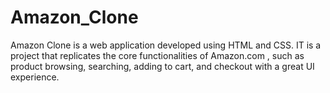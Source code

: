 # Amazon_Clone
Amazon Clone is a web application developed using HTML and CSS. IT is a project that replicates the core functionalities of Amazon.com , such as product browsing, searching, adding to cart, and checkout with a great UI experience.
